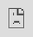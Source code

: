 ```yaml
---
title: EE test
permalink: /employee-engagement/E-test
description: ""
---
```

<iframe src="https://player.vimeo.com/video/595819287?h=dfca2347fb&amp;badge=0&amp;autopause=0&amp;player_id=0&amp;app_id=58479" frameborder="0" allow="autoplay; fullscreen; picture-in-picture" allowfullscreen style="position:absolute;top:0;left:0;width:100%;height:100%;" title="03_Engaging"></iframe>
